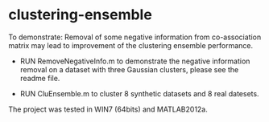 # clustering-ensemble

To demonstrate: Removal of some negative information from co-association matrix may lead to improvement of the clustering ensemble performance.

- RUN RemoveNegativeInfo.m to demonstrate the negative information removal on a dataset with three Gaussian clusters, please see the readme file.

- RUN CluEnsemble.m to cluster 8 synthetic datasets and 8 real datesets.

The project was tested in WIN7 (64bits) and MATLAB2012a.
